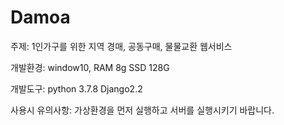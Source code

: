 # Damoa

주제: 1인가구를 위한 지역 경매, 공동구매, 물물교환 웹서비스

개발환경: window10, RAM 8g SSD 128G

개발도구: python 3.7.8 Django2.2

사용시 유의사항: 가상환경을 먼저 실행하고 서버를 실행시키기 바랍니다.
